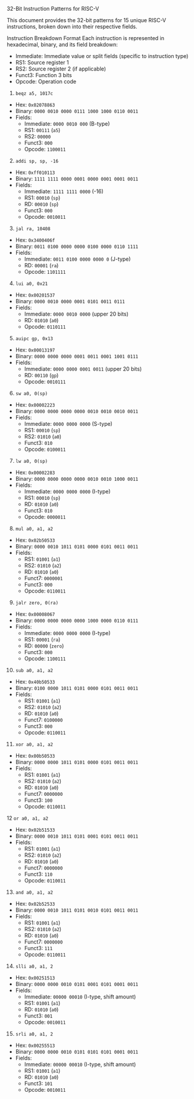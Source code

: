 32-Bit Instruction Patterns for RISC-V

This document provides the 32-bit patterns for 15 unique RISC-V instructions, broken down into their respective fields.

 Instruction Breakdown Format
Each instruction is represented in hexadecimal, binary, and its field breakdown:

- Immediate: Immediate value or split fields (specific to instruction type)
- RS1: Source register 1
- RS2: Source register 2 (if applicable)
- Funct3: Function 3 bits
- Opcode: Operation code



 1. `beqz a5, 1017c`
- Hex: `0x02078863`
- Binary: `0000 0010 0000 0111 1000 1000 0110 0011`
- Fields:
  - Immediate: `0000 0010 000` (B-type)
  - RS1: `00111` (`a5`)
  - RS2: `00000`
  - Funct3: `000`
  - Opcode: `1100011`

2. `addi sp, sp, -16`
- Hex: `0xff010113`
- Binary: `1111 1111 0000 0001 0000 0001 0001 0011`
- Fields:
  - Immediate: `1111 1111 0000` (-16)
  - RS1: `00010` (`sp`)
  - RD: `00010` (`sp`)
  - Funct3: `000`
  - Opcode: `0010011`

3. `jal ra, 10408`
- Hex: `0x3400406f`
- Binary: `0011 0100 0000 0000 0100 0000 0110 1111`
- Fields:
  - Immediate: `0011 0100 0000 0000 0` (J-type)
  - RD: `00001` (`ra`)
  - Opcode: `1101111`

 4. `lui a0, 0x21`
- Hex: `0x00201537`
- Binary: `0000 0010 0000 0001 0101 0011 0111`
- Fields:
  - Immediate: `0000 0010 0000` (upper 20 bits)
  - RD: `01010` (`a0`)
  - Opcode: `0110111`

 5. `auipc gp, 0x13`
- Hex: `0x00013197`
- Binary: `0000 0000 0000 0001 0011 0001 1001 0111`
- Fields:
  - Immediate: `0000 0000 0001 0011` (upper 20 bits)
  - RD: `00110` (`gp`)
  - Opcode: `0010111`

6. `sw a0, 0(sp)`
- Hex: `0x00002223`
- Binary: `0000 0000 0000 0000 0010 0010 0010 0011`
- Fields:
  - Immediate: `0000 0000 0000` (S-type)
  - RS1: `00010` (`sp`)
  - RS2: `01010` (`a0`)
  - Funct3: `010`
  - Opcode: `0100011`

7. `lw a0, 0(sp)`
- Hex: `0x00002283`
- Binary: `0000 0000 0000 0000 0010 0010 1000 0011`
- Fields:
  - Immediate: `0000 0000 0000` (I-type)
  - RS1: `00010` (`sp`)
  - RD: `01010` (`a0`)
  - Funct3: `010`
  - Opcode: `0000011`

8. `mul a0, a1, a2`
- Hex: `0x02b50533`
- Binary: `0000 0010 1011 0101 0000 0101 0011 0011`
- Fields:
  - RS1: `01001` (`a1`)
  - RS2: `01010` (`a2`)
  - RD: `01010` (`a0`)
  - Funct7: `0000001`
  - Funct3: `000`
  - Opcode: `0110011`

 9. `jalr zero, 0(ra)`
- Hex: `0x00008067`
- Binary: `0000 0000 0000 0000 1000 0000 0110 0111`
- Fields:
  - Immediate: `0000 0000 0000` (I-type)
  - RS1: `00001` (`ra`)
  - RD: `00000` (`zero`)
  - Funct3: `000`
  - Opcode: `1100111`

 10. `sub a0, a1, a2`
- Hex: `0x40b50533`
- Binary: `0100 0000 1011 0101 0000 0101 0011 0011`
- Fields:
  - RS1: `01001` (`a1`)
  - RS2: `01010` (`a2`)
  - RD: `01010` (`a0`)
  - Funct7: `0100000`
  - Funct3: `000`
  - Opcode: `0110011`

 11. `xor a0, a1, a2`
- Hex: `0x00b50533`
- Binary: `0000 0000 1011 0101 0000 0101 0011 0011`
- Fields:
  - RS1: `01001` (`a1`)
  - RS2: `01010` (`a2`)
  - RD: `01010` (`a0`)
  - Funct7: `0000000`
  - Funct3: `100`
  - Opcode: `0110011`

12 `or a0, a1, a2`
- Hex: `0x02b51533`
- Binary: `0000 0010 1011 0101 0001 0101 0011 0011`
- Fields:
  - RS1: `01001` (`a1`)
  - RS2: `01010` (`a2`)
  - RD: `01010` (`a0`)
  - Funct7: `0000000`
  - Funct3: `110`
  - Opcode: `0110011`

 13. `and a0, a1, a2`
- Hex: `0x02b52533`
- Binary: `0000 0010 1011 0101 0010 0101 0011 0011`
- Fields:
  - RS1: `01001` (`a1`)
  - RS2: `01010` (`a2`)
  - RD: `01010` (`a0`)
  - Funct7: `0000000`
  - Funct3: `111`
  - Opcode: `0110011`

14. `slli a0, a1, 2`
- Hex: `0x00251513`
- Binary: `0000 0000 0010 0101 0001 0101 0001 0011`
- Fields:
  - Immediate: `00000 00010` (I-type, shift amount)
  - RS1: `01001` (`a1`)
  - RD: `01010` (`a0`)
  - Funct3: `001`
  - Opcode: `0010011`

 15. `srli a0, a1, 2`
- Hex: `0x00255513`
- Binary: `0000 0000 0010 0101 0101 0101 0001 0011`
- Fields:  
  - Immediate: `00000 00010` (I-type, shift amount)  
  - RS1: `01001` (`a1`)  
  - RD: `01010` (`a0`)  
  - Funct3: `101`  
  - Opcode: `0010011`  

